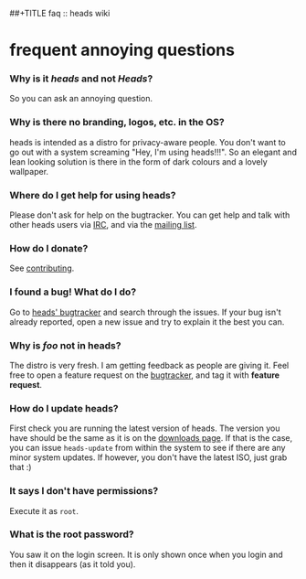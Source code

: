 ##+TITLE faq :: heads wiki

frequent annoying questions
===========================

### <a id="typo"></a> Why is it _heads_ and not _Heads_?

So you can ask an annoying question.


### <a id="branding"></a> Why is there no branding, logos, etc. in the OS?

heads is intended as a distro for privacy-aware people. You don't want
to go out with a system screaming "Hey, I'm using heads!!!". So an
elegant and lean looking solution is there in the form of dark colours
and a lovely wallpaper.


### <a id="where-to-get-help"></a> Where do I get help for using heads?

Please don't ask for help on the bugtracker. You can get help and talk
with other heads users via [IRC](/irc.html), and via the
[mailing list](https://mailinglists.dyne.org/cgi-bin/mailman/listinfo/heads).


### <a id="how-to-donate"></a> How do I donate?

See [contributing](/contribute.html).


### <a id="i-found-a-bug"></a> I found a bug! What do I do?

Go to [heads' bugtracker](https://git.devuan.org/heads/bugtracker/issues)
and search through the issues. If your bug isn't already reported, open
a new issue and try to explain it the best you can.


### <a id="why-isnt-foo-here"></a> Why is _foo_ not in heads?

The distro is very fresh. I am getting feedback as people are giving it.
Feel free to open a feature request on the
[bugtracker](https://git.devuan.org/heads/bugtracker/issues), and tag it
with **feature request**.


### <a id="how-do-i-update-heads"></a> How do I update heads?

First check you are running the latest version of heads. The version you
have should be the same as it is on the [downloads page](/download/). If
that is the case, you can issue `heads-update` from within the system to
see if there are any minor system updates. If however, you don't have
the latest ISO, just grab that :)


### <a id="it-says-no-permissions"></a> It says I don't have permissions?

Execute it as `root`.


### <a id="what-is-the-root-password"></a> What is the root password?

You saw it on the login screen. It is only shown once when you login
and then it disappears (as it told you).
